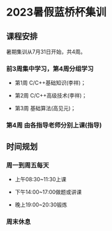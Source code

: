 # 2023暑假蓝桥杯集训

## 课程安排

暑期集训从7月31日开始，共4周。

### 前3周集中学习，第4周分组学习

- 第1周 C/C++基础知识(李祥)；

- 第2周 C/C++高级技术(李祥)；
- 第3周 基础算法(高见元)；

### 第4周 由各指导老师分别上课(指导)

## 时间规划

### 周一到周五每天

- 上午08:30~11:30上课

- 下午14:00~17:00做题或讲课
- 晚上19:00~20:30锻炼

### 周末休息
